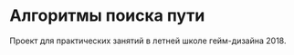 Алгоритмы поиска пути
=====================

Проект для практических занятий в летней школе гейм-дизайна 2018.

